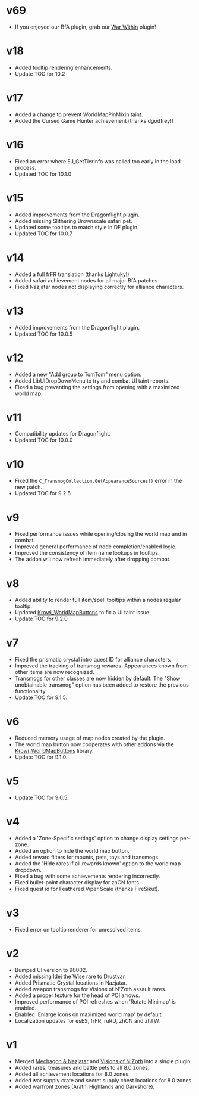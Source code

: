 # v69

* If you enjoyed our BfA plugin, grab our [War Within](https://www.curseforge.com/wow/addons/handynotes-the-war-within) plugin!

# v18

* Added tooltip rendering enhancements.
* Update TOC for 10.2

# v17

* Added a change to prevent WorldMapPinMixin taint.
* Added the Cursed Game Hunter achievement (thanks dgodfrey!)

# v16

* Fixed an error where EJ_GetTierInfo was called too early in the load process.
* Updated TOC for 10.1.0

# v15

* Added improvements from the Dragonflight plugin.
* Added missing Slithering Brownscale safari pet.
* Updated some tooltips to match style in DF plugin.
* Updated TOC for 10.0.7

# v14

* Added a full frFR translation (thanks Lightuky!)
* Added safari achievement nodes for all major BfA patches.
* Fixed Nazjatar nodes not displaying correctly for alliance characters.

# v13

* Added improvements from the Dragonflight plugin.
* Updated TOC for 10.0.5

# v12

* Added a new "Add group to TomTom" menu option.
* Added LibUIDropDownMenu to try and combat UI taint reports.
* Fixed a bug preventing the settings from opening with a maximized world map.

# v11

* Compatibility updates for Dragonflight.
* Updated TOC for 10.0.0

# v10

* Fixed the `C_TransmogCollection.GetAppearanceSources()` error in the new patch.
* Updated TOC for 9.2.5

# v9

* Fixed performance issues while opening/closing the world map and in combat.
* Improved general performance of node completion/enabled logic.
* Improved the consistency of item name lookups in tooltips.
* The addon will now refresh immediately after dropping combat.

# v8

* Added ability to render full item/spell tooltips within a nodes regular tooltip.
* Updated [Krowi_WorldMapButtons](https://github.com/TheKrowi/Krowi_WorldMapButtons) to fix a UI taint issue.
* Update TOC for 9.2.0

# v7

* Fixed the prismatic crystal intro quest ID for alliance characters.
* Improved the tracking of transmog rewards. Appearances known from other items are now recognized.
* Transmogs for other classes are now hidden by default. The "Show unobtainable transmog" option has been added to restore the previous functionality.
* Update TOC for 9.1.5.

# v6

* Reduced memory usage of map nodes created by the plugin.
* The world map button now cooperates with other addons via the [Krowi_WorldMapButtons](https://github.com/TheKrowi/Krowi_WorldMapButtons) library.
* Update TOC for 9.1.0.

# v5

* Update TOC for 9.0.5.

# v4

* Added a 'Zone-Specific settings' option to change display settings per-zone.
* Added an option to hide the world map button.
* Added reward filters for mounts, pets, toys and transmogs.
* Added the 'Hide rares if all rewards known' option to the world map dropdown.
* Fixed a bug with some achievements rendering incorrectly.
* Fixed bullet-point character display for zhCN fonts.
* Fixed quest id for Feathered Viper Scale (thanks FireSiku!).

# v3

* Fixed error on tooltip renderer for unresolved items.

# v2

* Bumped UI version to 90002.
* Added missing Idej the Wise rare to Drustvar.
* Added Prismatic Crystal locations in Nazjatar.
* Added weapon transmogs for Visions of N'Zoth assault rares.
* Added a proper texture for the head of POI arrows.
* Improved performance of POI refreshes when 'Rotate Minimap' is enabled.
* Enabled 'Enlarge icons on maximized world map' by default.
* Localization updates for esES, frFR, ruRU, zhCN and zhTW.

# v1

* Merged [Mechagon & Nazjatar](https://www.curseforge.com/wow/addons/handynotes-mechagon-nazjatar) and [Visions of N'Zoth](https://www.curseforge.com/wow/addons/handynotes-visions-of-nzoth) into a single plugin.
* Added rares, treasures and battle pets to all 8.0 zones.
* Added all achievement locations for 8.0 zones.
* Added war supply crate and secret supply chest locations for 8.0 zones.
* Added warfront zones (Arathi Highlands and Darkshore).
